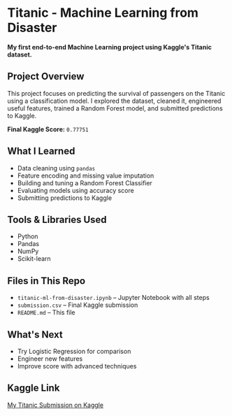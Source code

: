 # Titanic - Machine Learning from Disaster
**My first end-to-end Machine Learning project using Kaggle's Titanic dataset.**

## Project Overview
This project focuses on predicting the survival of passengers on the Titanic using a classification model.
I explored the dataset, cleaned it, engineered useful features, trained a Random Forest model, and submitted predictions to Kaggle.

**Final Kaggle Score:** `0.77751`

## What I Learned
- Data cleaning using `pandas`
- Feature encoding and missing value imputation
- Building and tuning a Random Forest Classifier
- Evaluating models using accuracy score
- Submitting predictions to Kaggle

## Tools & Libraries Used
- Python
- Pandas
- NumPy
- Scikit-learn

## Files in This Repo
- `titanic-ml-from-disaster.ipynb` – Jupyter Notebook with all steps
- `submission.csv` – Final Kaggle submission
- `README.md` – This file

## What's Next
- Try Logistic Regression for comparison
- Engineer new features
- Improve score with advanced techniques

## Kaggle Link
[My Titanic Submission on Kaggle](https://www.kaggle.com/code/aditya8narvekar/titanic-ml-from-disaster)

